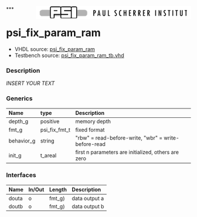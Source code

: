 <img align="right" src="../../doc/psi_logo.png">
***

# psi_fix_param_ram
 - VHDL source: [psi_fix_param_ram](../hdl/psi_fix_param_ram.vhd)
 - Testbench source: [psi_fix_param_ram_tb.vhd](../testbench/psi_fix_param_ram_tb/psi_fix_param_ram_tb.vhd)

### Description
*INSERT YOUR TEXT*

### Generics
| Name       | type          | Description                                          |
|:-----------|:--------------|:-----------------------------------------------------|
| depth_g    | positive      | memory depth                                         |
| fmt_g      | psi_fix_fmt_t | fixed format                                         |
| behavior_g | string        | "rbw" = read-before-write, "wbr" = write-before-read |
| init_g     | t_areal       | first n parameters are initialized, others are zero  |

### Interfaces
| Name   | In/Out   | Length   | Description   |
|:-------|:---------|:---------|:--------------|
| douta  | o        | fmt_g)   | data output a |
| doutb  | o        | fmt_g)   | data output b |